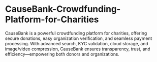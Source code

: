 # CauseBank-Crowdfunding-Platform-for-Charities
CauseBank is a powerful crowdfunding platform for charities, offering secure donations, easy organization verification, and seamless payment processing. With advanced search, KYC validation, cloud storage, and image/video compression, CauseBank ensures transparency, trust, and efficiency—empowering both donors and organizations.

